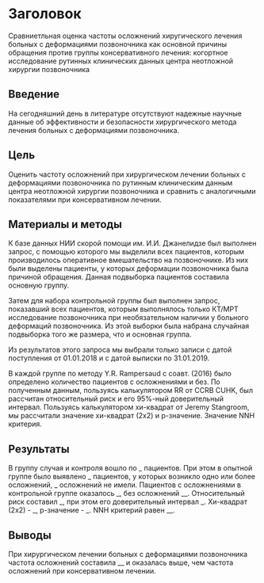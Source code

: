 # Заголовок

Сравниетльная оценка частоты осложнений хиругического лечения больных с деформациями позвоночника как основной причины обращения против группы консервативного лечения: когортное исследование рутинных клинических данных центра неотложной хирургии позвоночника

## Введение

На сегодняшний день в литературе отсутствуют надежные научные данные об эффективности и безопасности хирургического метода лечения больных с деформациями позвоночника.

## Цель

Оценить частоту осложнений при хирургическом лечении больных с деформациями позвоночника по рутинным клиническим данным центра неотложной хирургии позвоночника и сравнить с аналогичными показателями при консервативном лечении.

## Материалы и методы

К базе данных НИИ скорой помощи им. И.И. Джанелидзе был выполнен запрос, с помощью которого мы выделили всех пациентов, которым производилось оперативное вмешательство на позвоночнике. Из них были выделены пациенты, у которых деформации позвоночника была причиной обращения. Данная подвыборка пациентов составила основную группу.

Затем для набора контрольной группы был выполнен запрос, показавший всех пациентов, которым выполнялось только КТ/МРТ исследование позвоночника при необязательном наличии у больного деформаций позвоночника. Из этой выборки была набрана случайная подвыборка того же размера, что и основная группа.

Из результатов этого запроса мы выбрали только записи с датой поступления от 01.01.2018 и с датой выписки по 31.01.2019.

В каждой группе по методу Y.R. Rampersaud с соавт. (2016) было определено количество пациентов с осложнениями и без. По полученным данным, пользуясь калькулятором RR от CCRB CUHK, был  рассчитан относительный риск и его 95%-ный доверительный интервал. Пользуясь калькулятором хи-квадрат от Jeremy Stangroom, мы  рассчитали значение хи-квадрат (2х2) и р-значение. Значение NNH критерия.

## Результаты

В группу случая и контроля вошло по _ пациентов. При этом в опытной группе было выявлено _ пациентов, у которых возникло одно или более осложнений, _ осложнений не имели. Пациентов с осложнениями в контрольной группе оказалось _, без осложнений __.
Относительный риск составил _, при этом его доверительный интервал _. Хи-квадрат (2х2) - _, p-значение - _. NNH критерий равен __.

## Выводы

При хирургическом лечении больных с деформациями позвоночника частота осложнений составила __ и оказалась выше, чем частота осложнений при консервативном лечении.
